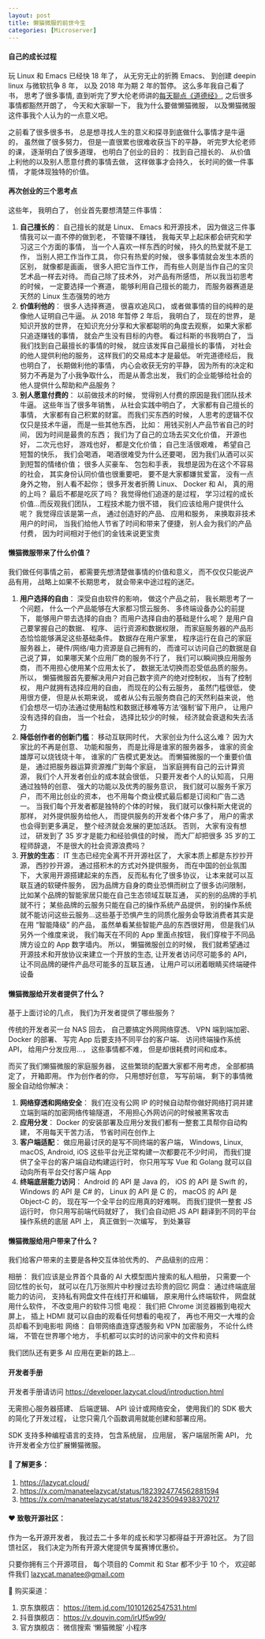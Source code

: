 ```yaml
---
layout: post
title: 懒猫微服的前世今生
categories: [Microserver]
---
```


#### 自己的成长过程
玩 Linux 和 Emacs 已经快 18 年了， 从无穷无止的折腾 Emacs、 到创建 deepin linux 与微软抗争 8 年， 以及 2018 年为期 2 年的暂停。 这么多年我自己看了书， 思考了很多事情, 直到听完了罗大伦老师讲的[每天聊点《道德经》](https://www.ximalaya.com/album/3623979?source=m_jump), 之后很多事情都豁然开朗了， 今天和大家聊一下， 我为什么要做懒猫微服， 以及懒猫微服这件事我个人认为的一点意义吧。

之前看了很多很多书， 总是想寻找人生的意义和探寻到底做什么事情才是牛逼的， 虽然做了很多努力， 但是一直很累也很难收获当下的平静， 听完罗大伦老师的课， 逐渐明白了很多道理， 也明白了创业的目的： 找到自己擅长的、 从价值上利他的以及别人愿意付费的事情去做， 这样做事才会持久， 长时间的做一件事情， 才能体现独特的价值。

#### 再次创业的三个思考点
这些年， 我明白了， 创业首先要想清楚三件事情：

1. **自己擅长的**： 自己擅长的就是 Linux、 Emacs 和开源技术， 因为做这三件事情我可以一直不停的做到老， 不管赚不赚钱， 我每天早上起床都会研究和学习这三个方面的事情， 当一个人喜欢一样东西的时候， 持久的热爱就不是工作， 当别人把工作当作工具， 你只有热爱的时候， 很多事情就会发生本质的区别， 就像都是画画， 很多人把它当作工作， 而有些人则是当作自己的宝贝艺术品一样去对待。 而自己除了技术外， 对产品有所感悟， 所以我当初思考的时候， 一定要选择一个赛道， 能够利用自己擅长的能力， 而服务器赛道是天然的 Linux 生态强势的地方
2. **价值利他的**： 很多人选择赛道， 很喜欢追风口， 或者做事情的目的纯粹的是像他人证明自己牛逼。 从 2018 年暂停 2 年后， 我明白了， 现在的世界， 是知识开放的世界， 在知识充分分享和大家都聪明的角度去观察， 如果大家都只追逐赚钱的事情， 就会产生没有目标的内卷。 看过科斯的书我明白了， 当我们找到自己最擅长的事情的时候， 就应该发挥自己最擅长的事情， 对社会的他人提供利他的服务， 这样我们的交易成本才是最低。 听完道德经后， 我也明白了， 长期做利他的事情， 内心会收获无穷的平静， 因为所有的决定和努力不再是为了小我争取什么， 而是从善念出发， 我们的企业能够给社会的他人提供什么帮助和产品服务？
3. **别人愿意付费的**： 以前做技术的时候， 觉得别人付费的原因是我们团队技术牛逼。 这些年当了很多年销售， 从社会实践中明白了， 大家都有自己擅长的事情， 大家都有自己积累的财富。 而我们买东西的时候， 人思考的逻辑不仅仅只是技术牛逼， 而是一些其他东西， 比如： 用钱买别人产品节省自己的时间， 因为时间是最贵的东西； 我们为了自己的立场去买文化价值， 开源也好， 二次元也好， 游戏也好， 都是文化价值； 自己生活很艰难， 希望自己短暂的快乐， 我们会喝酒， 喝酒很难受为什么还要喝， 因为我们从酒可以买到短暂的情绪价值； 很多人买豪车、 包包和手表， 我想是因为在这个不容易的社会， 其实身份认同价值也很重要吧， 要不是大家都嫌贫爱富， 没有一点身外之物， 别人看不起你； 很多开发者折腾 Linux、 Docker 和 AI， 真的用的上吗？ 最后不都是吃灰了吗？ 我觉得他们追逐的是过程， 学习过程的成长价值...而反观我们团队， 工程技术能力很不错， 我们应该给用户提供什么呢？ 我觉得应该是第一点， 通过创造好的产品、 应用和服务， 来换取非技术用户的时间， 当我们给他人节省了时间和带来了便捷， 别人会为我们的产品付费， 因为时间相对于他们的金钱来说更宝贵

#### 懒猫微服带来了什么价值？
我们做任何事情之前， 都需要先想清楚做事情的价值和意义， 而不仅仅只能说产品有用， 战略上如果不长期思考， 就会带来中途过程的迷茫。

1. **用户选择的自由**： 深受自由软件的影响， 做这个产品之前， 我长期思考了一个问题， 什么一个产品能够在大家都习惯云服务、 多终端设备办公的前提下， 能够用户带去选择的自由？ 而用户选择自由的基础是什么呢？ 是用户自己要掌握自己的数据、 程序、 运行资源和数据权限， 而家庭服务器的产品形态恰恰能够满足这些基础条件。 数据存在用户家里， 程序运行在自己的家庭服务器上， 硬件/网络/电力资源是自己拥有的， 而谁可以访问自己的数据是自己说了算， 如果哪天某个应用厂商的服务不行了， 我们可以瞬间换应用服务商， 而不用担心使用某个应用太长了， 数据无法切换而忍受低品质的服务。 所以， 懒猫微服首先要解决用户对自己数字资产的绝对控制权， 当有了控制权， 用户就拥有选择应用的自由， 而现在的公有云服务， 虽然门槛很低， 使用很方便， 但是从长期来说， 或者从公有云服务商自己的天然利益来说， 他们会想尽一切办法通过使用黏性和数据迁移难等方法‘强制’留下用户， 让用户没有选择的自由， 当一个社会， 选择比较少的时候， 经济就会衰退和失去活力
2. **降低创作者的创新门槛**： 移动互联网时代， 大家创业为什么这么难？ 因为大家比的不再是创意、 功能和服务， 而是比得是谁家的服务器多， 谁家的资金雄厚可以烧钱烧十年， 谁家的广告模式更发达。 而懒猫微服的一个重要价值是， 通过把服务器运算资源推广到每个家庭， 当家庭拥有自己的云计算资源， 我们个人开发者创业的成本就会很低， 只要开发者个人的认知高， 只用通过独特的创意、 强大的功能以及优秀的服务意识， 我们就可以服务千家万户， 而不用比创业的资本， 也不用每个商业模式最后都是订阅和广告二选一。 当我们每个开发者都是独特的个体的时候， 我们就可以像科斯大佬说的那样， 对外提供服务给他人， 而提供服务的开发者个体户多了， 用户的需求也会得到更多满足， 整个经济就会发展的更加活跃。 否则， 大家有没有想过， 研发到了 35 岁才是能力和经验俱佳的时候， 而大厂却把很多 35 岁的工程师辞退， 不是很大的社会资源浪费吗？
3. **开放的生态**： IT 生态已经完全离不开开源社区了， 大家本质上都是东抄抄开源， 西抄抄开源， 通过搭积木的方式对外提供服务， 而在中国的创业氛围下， 大家用开源搭建起来的东西， 反而私有化了很多协议， 让本来就可以互联互通的软硬件服务， 因为品牌方自身的商业恐惧而树立了很多访问限制， 比如某个品牌的智能家居只能在自己生态领域互联互通， 买的别的品牌的手机就不行； 某些品牌的云服务只能在自己的操作系统产品提供， 别的操作系统就不能访问这些云服务...这些基于恐惧产生的同质化服务会导致消费者其实是在用 “智能降级” 的产品， 虽然单看某些智能产品的东西很好用， 但是我们从另外一个维度来说， 我们每天在不同的 App 里面点按钮， 我们穿梭于不同品牌方设立的 App 数字墙内。 所以， 懒猫微服创立的时候， 我们就希望通过开源技术和开放协议来建立一个开放的生态, 让开发者访问尽可能多的 API， 让不同品牌的硬件产品尽可能多的互联互通， 让用户可以闭着眼睛买终端硬件设备

#### 懒猫微服给开发者提供了什么？
基于上面讨论的几点， 我们为开发者提供了哪些服务？

传统的开发者买一台 NAS 回去， 自己要搞定外网网络穿透、 VPN 端到端加密、 Docker 的部署、 写完 App 后要支持不同平台的客户端、 访问终端操作系统 API， 给用户分发应用...， 这些事情都不难， 但是却很耗费时间和成本。 

而买了我们懒猫微服的家庭服务器， 这些繁琐的配置大家都不用考虑， 全部都搞定了， 开箱即用。 作为创作者的你， 只用想好创意， 写写前端， 剩下的事情微服全自动给你解决： 
1. **网络穿透和网络安全**： 我们在没有公网 IP 的时候自动帮你做好网络打洞并建立端到端的加密网络传输隧道， 不用担心外网访问的时候被黑客攻击
2. **应用分发**： Docker 的安装部署及应用分发我们都有一整套工具帮你自动构建， 不用每天干苦力活， 节省时间在创作上
3. **客户端适配**： 做应用最讨厌的是写不同终端的客户端， Windows, Linux, macOS, Android, iOS 这些平台光正常构建一次都要花不少时间， 而我们提供了全平台的客户端自动构建运行时， 你只用写写 Vue 和 Golang 就可以自动向所有平台交付客户端 App
4. **终端底层能力访问**： Android 的 API 是 Java 的， iOS 的 API 是 Swift 的， Windows 的 API 是 C# 的， Linux 的 API 是 C 的， macOS 的 API 是 Object-C 的， 现在写一个全平台的应用真的好难啊。 而我们提供一整套 JS 运行时， 你只用写前端代码就好了， 我们会自动把 JS API 翻译到不同的平台操作系统的底层 API 上， 真正做到一次编写， 到处兼容

#### 懒猫微服给用户带来了什么？
我们给客户带来的主要是各种交互体验优秀的、 产品级别的应用：

相册： 我们应该是业界首个具备的 AI 大模型图片搜索的私人相册， 只需要一个回忆性的长句， 就可以在几万张照片中秒搜过去珍贵的回忆
网盘： 通过终端底层能力的访问， 支持私有网盘文件在线打开和编辑， 原来用什么终端软件， 网盘就用什么软件， 不改变用户的软件习惯
电视： 我们把 Chrome 浏览器搬到电视大屏上， 插上 HDMI 就可以自由的观看任何想看的电视了， 再也不用交一大堆的会员却看不到电影啦
网络： 自带网络直连穿透服务和 VPN 加密服务， 不论什么终端， 不管在世界哪个地方， 手机都可以实时的访问家中的文件和资料

我们团队还有更多 AI 应用在更新的路上...

#### 开发者手册
开发者手册请访问 https://developer.lazycat.cloud/introduction.html

无需担心服务器搭建、 后端逻辑、 API 设计或网络安全， 使用我们的 SDK 极大的简化了开发过程， 让您只需几个函数调用就能创建和部署应用。

SDK 支持多种编程语言的支持， 包含系统层， 应用层， 客户端层所需 API， 允许开发者全方位扩展懒猫微服。

#### 🧐 了解更多：
1. https://lazycat.cloud/
2. https://x.com/manateelazycat/status/1823924774562881594
3. https://x.com/manateelazycat/status/1824235094938370217

#### ❤️ 致敬开源社区：
作为一名开源开发者， 我过去二十多年的成长和学习都得益于开源社区。 为了回馈社区， 我们决定为所有开源大佬提供专属赛博优惠价。

只要你拥有三个开源项目， 每个项目的 Commit 和 Star 都不少于 10 个， 欢迎邮件我们 lazycat.manatee@gmail.com

🛒 购买渠道：
1. 京东旗舰店： https://item.jd.com/10101262547531.html
2. 抖音旗舰店： https://v.douyin.com/irUf5w99/
3. 官方旗舰店： 微信搜索 ‘懒猫微服’ 小程序
